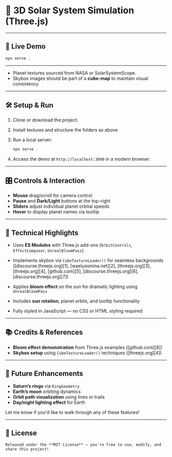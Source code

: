 
# 🌌 3D Solar System Simulation (Three.js)


---


## 🚀 Live Demo

```bash
npx serve .
````

---


* Planet textures sourced from NASA or SolarSystemScope.
* Skybox images should be part of a **cube-map** to maintain visual consistency.

---

## 🛠️ Setup & Run

1. Clone or download the project.

2. Install textures and structure the folders as above.

3. Run a local server:

   ```bash
   npx serve .
   ```

4. Access the demo at `http://localhost:3000` in a modern browser.

---

## 🎛️ Controls & Interaction

* **Mouse** drag/scroll for camera control
* **Pause** and **Dark/Light** buttons at the top-right
* **Sliders** adjust individual planet orbital speeds
* **Hover** to display planet names via tooltip

---

## 🧠 Technical Highlights

* Uses **ES Modules** with Three.js add-ons (`OrbitControls`, `EffectComposer`, `UnrealBloomPass`)

* Implements skybox via `CubeTextureLoader()` for seamless backgrounds ([discourse.threejs.org][1], [waelyasmina.net][2], [threejs.org][3], [threejs.org][4], [github.com][5], [discourse.threejs.org][6], [discourse.threejs.org][7])

* Applies **bloom effect** on the sun for dramatic lighting using `UnrealBloomPass`&#x20;

* Includes **sun rotation**, planet orbits, and tooltip functionality

* Fully styled in JavaScript — no CSS or HTML styling required

---

## 📚 Credits & References

* **Bloom effect demonstration** from Three.js examples ([github.com][8])
* **Skybox setup** using `CubeTextureLoader()` techniques ([threejs.org][4])

---

## 🎯 Future Enhancements

* **Saturn’s rings** via `RingGeometry`
* **Earth’s moon** orbiting dynamics
* **Orbit path visualization** using lines or trails
* **Day/night lighting effect** for Earth

Let me know if you'd like to walk through any of these features!

---

## 🧾 License
```
Released under the **MIT License** — you're free to use, modify, and share this project!
```


